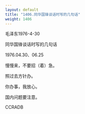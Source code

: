 ```yaml
---
layout: default
title: "1406.同华国锋谈话时写的几句话"
weight: 1406
---
```


毛泽东1976-4-30

同华国锋谈话时写的几句话

1976.04.30、06.25

慢慢来，不要招（着）急。

照过去方针办。

你办事，我放心。

国内问题要注意。

CCRADB

